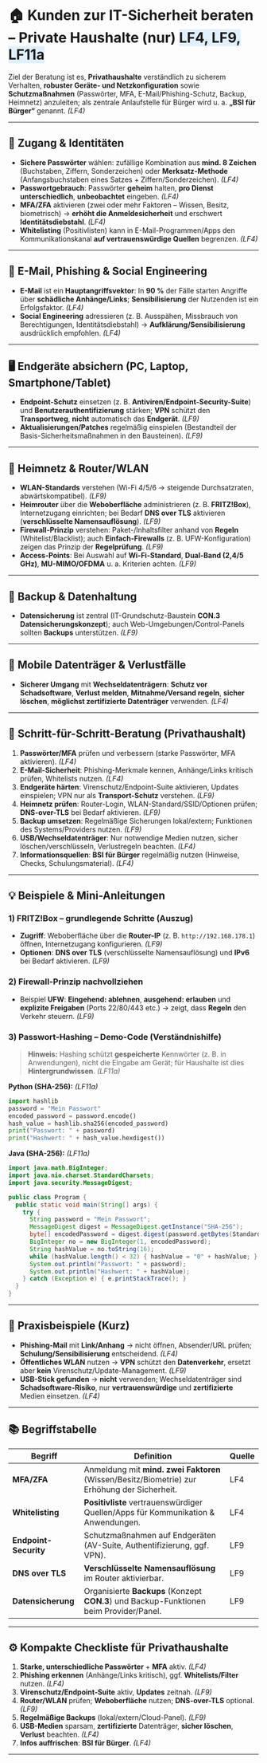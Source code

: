 # 🏠 Kunden zur IT-Sicherheit beraten – **Private Haushalte (nur)** <span style="background:#e0f0ff;">LF4, LF9, LF11a</span>

Ziel der Beratung ist es, **Privathaushalte** verständlich zu sicherem Verhalten, **robuster Geräte- und Netzkonfiguration** sowie **Schutzmaßnahmen** (Passwörter, MFA, E-Mail/Phishing-Schutz, Backup, Heimnetz) anzuleiten; als zentrale Anlaufstelle für Bürger wird u. a. **„BSI für Bürger“** genannt. *(LF4)* 

---

## 🔑 Zugang & Identitäten

* **Sichere Passwörter** wählen: zufällige Kombination aus **mind. 8 Zeichen** (Buchstaben, Ziffern, Sonderzeichen) oder **Merksatz-Methode** (Anfangsbuchstaben eines Satzes + Ziffern/Sonderzeichen). *(LF4)* 
* **Passwortgebrauch**: Passwörter **geheim** halten, **pro Dienst unterschiedlich**, **unbeobachtet** eingeben. *(LF4)* 
* **MFA/ZFA** aktivieren (zwei oder mehr Faktoren – Wissen, Besitz, biometrisch) → **erhöht die Anmeldesicherheit** und erschwert **Identitätsdiebstahl**. *(LF4)* 
* **Whitelisting** (Positivlisten) kann in E-Mail-Programmen/Apps den Kommunikationskanal **auf vertrauenswürdige Quellen** begrenzen. *(LF4)* 

---

## 📧 E-Mail, Phishing & Social Engineering

* **E-Mail** ist ein **Hauptangriffsvektor**: In **90 %** der Fälle starten Angriffe über **schädliche Anhänge/Links**; **Sensibilisierung** der Nutzenden ist ein Erfolgsfaktor. *(LF4)* 
* **Social Engineering** adressieren (z. B. Ausspähen, Missbrauch von Berechtigungen, Identitätsdiebstahl) → **Aufklärung/Sensibilisierung** ausdrücklich empfohlen. *(LF4)*

---

## 🖥️ Endgeräte absichern (PC, Laptop, Smartphone/Tablet)

* **Endpoint-Schutz** einsetzen (z. B. **Antiviren/Endpoint-Security-Suite**) und **Benutzerauthentifizierung** stärken; **VPN** schützt den **Transportweg**, **nicht** automatisch das **Endgerät**. *(LF9)* 
* **Aktualisierungen/Patches** regelmäßig einspielen (Bestandteil der Basis-Sicherheitsmaßnahmen in den Bausteinen). *(LF9)* 

---

## 📶 Heimnetz & Router/WLAN

* **WLAN-Standards** verstehen (Wi-Fi 4/5/6 → steigende Durchsatzraten, abwärtskompatibel). *(LF9)* 
* **Heimrouter** über die **Weboberfläche** administrieren (z. B. **FRITZ!Box**), Internetzugang einrichten; bei Bedarf **DNS over TLS** aktivieren (**verschlüsselte Namensauflösung**). *(LF9)*
* **Firewall-Prinzip** verstehen: Paket-/Inhaltsfilter anhand von **Regeln** (Whitelist/Blacklist); auch **Einfach-Firewalls** (z. B. UFW-Konfiguration) zeigen das Prinzip der **Regelprüfung**. *(LF9)* 
* **Access-Points**: Bei Auswahl auf **Wi-Fi-Standard**, **Dual-Band (2,4/5 GHz)**, **MU-MIMO/OFDMA** u. a. Kriterien achten. *(LF9)* 

---

## 💾 Backup & Datenhaltung

* **Datensicherung** ist zentral (IT-Grundschutz-Baustein **CON.3 Datensicherungskonzept**); auch Web-Umgebungen/Control-Panels sollten **Backups** unterstützen. *(LF9)*

---

## 🔌 Mobile Datenträger & Verlustfälle

* **Sicherer Umgang** mit **Wechseldatenträgern**: **Schutz vor Schadsoftware**, **Verlust melden**, **Mitnahme/Versand regeln**, **sicher löschen**, **möglichst zertifizierte Datenträger** verwenden. *(LF4)*

---

## 🧭 Schritt-für-Schritt-Beratung (Privathaushalt)

1. **Passwörter/MFA** prüfen und verbessern (starke Passwörter, MFA aktivieren). *(LF4)*
2. **E-Mail-Sicherheit**: Phishing-Merkmale kennen, Anhänge/Links kritisch prüfen, Whitelists nutzen. *(LF4)*
3. **Endgeräte härten**: Virenschutz/Endpoint-Suite aktivieren, Updates einspielen; VPN nur als **Transport-Schutz** verstehen. *(LF9)* 
4. **Heimnetz prüfen**: Router-Login, WLAN-Standard/SSID/Optionen prüfen; **DNS-over-TLS** bei Bedarf aktivieren. *(LF9)* 
5. **Backup umsetzen**: Regelmäßige Sicherungen lokal/extern; Funktionen des Systems/Providers nutzen. *(LF9)* 
6. **USB/Wechseldatenträger**: Nur notwendige Medien nutzen, sicher löschen/verschlüsseln, Verlustregeln beachten. *(LF4)* 
7. **Informationsquellen**: **BSI für Bürger** regelmäßig nutzen (Hinweise, Checks, Schulungsmaterial). *(LF4)* 

---

## 💡 Beispiele & Mini-Anleitungen

### 1) **FRITZ!Box** – grundlegende Schritte (Auszug)

* **Zugriff**: Weboberfläche über die **Router-IP** (z. B. `http://192.168.178.1`) öffnen, Internetzugang konfigurieren. *(LF9)* 
* **Optionen**: **DNS over TLS** (verschlüsselte Namensauflösung) und **IPv6** bei Bedarf aktivieren. *(LF9)* 

### 2) **Firewall-Prinzip** nachvollziehen

* Beispiel **UFW**: **Eingehend: ablehnen**, **ausgehend: erlauben** und **explizite Freigaben** (Ports 22/80/443 etc.) → zeigt, dass **Regeln** den Verkehr steuern. *(LF9)* 

### 3) **Passwort-Hashing** – Demo-Code (Verständnishilfe)

> **Hinweis:** Hashing schützt **gespeicherte** Kennwörter (z. B. in Anwendungen), nicht die Eingabe am Gerät; für Haushalte ist dies **Hintergrundwissen**. *(LF11a)* 

**Python (SHA-256):** *(LF11a)* 

```python
import hashlib
password = "Mein Passwort"
encoded_password = password.encode()
hash_value = hashlib.sha256(encoded_password)
print("Passwort: " + password)
print("Hashwert: " + hash_value.hexdigest())
```

**Java (SHA-256):** *(LF11a)* 

```java
import java.math.BigInteger;
import java.nio.charset.StandardCharsets;
import java.security.MessageDigest;

public class Program {
  public static void main(String[] args) {
    try {
      String password = "Mein Passwort";
      MessageDigest digest = MessageDigest.getInstance("SHA-256");
      byte[] encodedPassword = digest.digest(password.getBytes(StandardCharsets.UTF_8));
      BigInteger no = new BigInteger(1, encodedPassword);
      String hashValue = no.toString(16);
      while (hashValue.length() < 32) { hashValue = "0" + hashValue; }
      System.out.println("Passwort: " + password);
      System.out.println("Hashwert: " + hashValue);
    } catch (Exception e) { e.printStackTrace(); }
  }
}
```

---

## 🧪 Praxisbeispiele (Kurz)

* **Phishing-Mail** mit **Link/Anhang** → nicht öffnen, Absender/URL prüfen; **Schulung/Sensibilisierung** entscheidend. *(LF4)* 
* **Öffentliches WLAN** nutzen → **VPN** schützt den **Datenverkehr**, ersetzt aber **kein** Virenschutz/Update-Management. *(LF9)* 
* **USB-Stick gefunden** → **nicht** verwenden; Wechseldatenträger sind **Schadsoftware-Risiko**, nur **vertrauenswürdige** und **zertifizierte** Medien einsetzen. *(LF4)*

---

## 📚 Begriffstabelle

| Begriff               | Definition                                                                                   | Quelle |
| --------------------- | -------------------------------------------------------------------------------------------- | ------ |
| **MFA/ZFA**           | Anmeldung mit **mind. zwei Faktoren** (Wissen/Besitz/Biometrie) zur Erhöhung der Sicherheit. | LF4    |
| **Whitelisting**      | **Positivliste** vertrauenswürdiger Quellen/Apps für Kommunikation & Anwendungen.            | LF4    |
| **Endpoint-Security** | Schutzmaßnahmen auf Endgeräten (AV-Suite, Authentifizierung, ggf. VPN).                      | LF9    |
| **DNS over TLS**      | **Verschlüsselte Namensauflösung** im Router aktivierbar.                                    | LF9    |
| **Datensicherung**    | Organisierte **Backups** (Konzept **CON.3**) und Backup-Funktionen beim Provider/Panel.      | LF9    |

---

## ⚙️ Kompakte **Checkliste** für Privathaushalte

1. **Starke, unterschiedliche Passwörter** + **MFA** aktiv. *(LF4)*
2. **Phishing erkennen** (Anhänge/Links kritisch), ggf. **Whitelists/Filter** nutzen. *(LF4)*
3. **Virenschutz/Endpoint-Suite** aktiv, **Updates** zeitnah. *(LF9)* 
4. **Router/WLAN** prüfen; **Weboberfläche** nutzen; **DNS-over-TLS** optional. *(LF9)*
5. **Regelmäßige Backups** (lokal/extern/Cloud-Panel). *(LF9)* 
6. **USB-Medien** sparsam, **zertifizierte** Datenträger, **sicher löschen**, **Verlust** beachten. *(LF4)* 
7. **Infos auffrischen**: **BSI für Bürger**. *(LF4)* 

---


